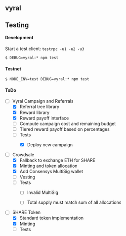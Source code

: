 ## vyral


## Testing

#### Development
Start a test client: `testrpc -u1 -u2 -u3`

```
$ DEBUG=vyral:* npm test
```

#### Testnet
```
$ NODE_ENV=test DEBUG=vyral:* npm test
```

#### ToDo

- [ ] Vyral Campaign and Referrals
    - [X] Referral tree library
    - [X] Reward library
    - [X] Reward payoff interface
    - [ ] Compute campaign cost and remaining budget
    - [ ] Tiered reward payoff based on percentages
    - [ ] Tests
        - [X] Deploy new campaign


- [ ] Crowdsale
    - [X] Fallback to exchange ETH for SHARE
    - [X] Minting and token allocation
    - [X] Add Consensys MultiSig wallet    
    - [ ] Vesting
    - [ ] Tests
        - [ ] Invalid MultiSig
        - [ ] Total supply must match sum of all allocations


- [ ] SHARE Token
    - [X] Standard token implementation
    - [X] Minting
    - [ ] Tests
